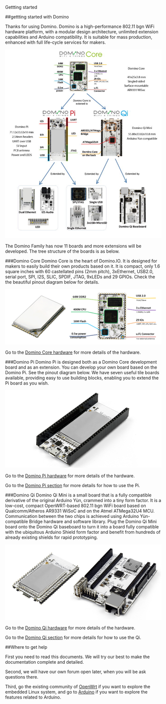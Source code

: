Gettting started

##gettting started with Domino

Thanks for using Domino. Domino is a high-performance 802.11 bgn WiFi hardware platform, with a modular design architecture, unlimited extension capabilities and Arduino compatibility. It is suitable for mass production, enhanced with full life-cycle services for makers.

![Domono family](tree.jpg)

The Domino Family has now 11 boards and more extensions will be developed. The tree structure of the boards is as below.


###Domino Core
Domino Core is the heart of Domino.IO. It is designed for makers to easily build their own products based on it. It is compact, only 1.6 square inches with 60 castellated pins (2mm pitch), 3xEthernet, USB2.0, serial port, SPI, I2S, SLIC, SPDIF, JTAG, 9xLEDs and 29 GPIOs. Check the the beautiful pinout diagram below for details.

![Domino Core](core.png)

Go to the [Domino Core hardware](hardware/core/) for more details of the hardware.


###Domino Pi
Domino Pi is designed both as a Domino Core development board and as an extension. You can develop your own board based on the Domino Pi. See the pinout diagram below. We have seven useful tile boards available, providing easy to use building blocks, enabling you to extend the Pi board as you wish.

![Domino Pi](domino-pi.png)

Go to the [Domino Pi hardware](hardware/pi/) for more details of the hardware.

Go to the [Domino Pi section](pi/) for more details for how to use the Pi.



###Domino Qi
Domino Qi Mini is a small board that is a fully compatible derivative of the original Arduino Yùn, crammed into a tiny form factor. It is a low-cost, compact OpenWRT-based 802.11 bgn WiFi board based on Qualcomm/Atheros AR9331 WiSoC and on the Atmel ATMega32U4 MCU. Communication between the two chips is achieved using Arduino Yùn-compatible Bridge hardware and software library.
Plug the Domino Qi Mini board onto the Domino Qi baseboard to turn it into a board fully compatible with the ubiquitous Arduino Shield form factor and benefit from hundreds of already existing shields for rapid prototyping.

![Domino Pi](domino-qi.png)

Go to the [Domino Qi hardware](hardware/qi/) for more details of the hardware.

Go to the [Domino Qi section](qi/) for more details for how to use the Qi.


##Where to get help

First you need to read this documents. We will try our best to make the documentation complete and detailed. 

Second, we will have our own forum open later, when you will be ask questions there.

Third, go the existing community of [OpenWrt](http://www.openwrt.org) if you want to explore the embedded Linux system, and go to [Arduino](http://arduino.cc) if you want to explore the features related to Arduino.
